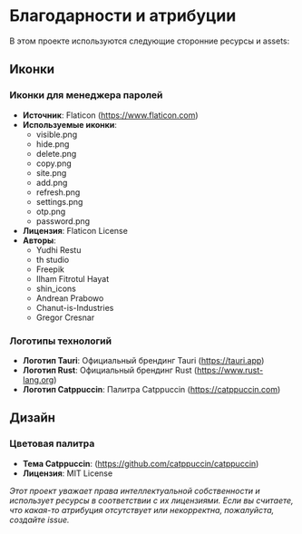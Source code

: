 # Благодарности и атрибуции

В этом проекте используются следующие сторонние ресурсы и assets:

## Иконки

### Иконки для менеджера паролей
- **Источник**: Flaticon (https://www.flaticon.com)
- **Используемые иконки**:
  - visible.png
  - hide.png 
  - delete.png
  - copy.png
  - site.png
  - add.png
  - refresh.png
  - settings.png
  - otp.png
  - password.png
- **Лицензия**: Flaticon License
- **Авторы**:
  - Yudhi Restu
  - th studio
  - Freepik
  - Ilham Fitrotul Hayat
  - shin_icons
  - Andrean Prabowo
  - Chanut-is-Industries
  - Gregor Cresnar
 

### Логотипы технологий
- **Логотип Tauri**: Официальный брендинг Tauri (https://tauri.app)
- **Логотип Rust**: Официальный брендинг Rust (https://www.rust-lang.org)
- **Логотип Catppuccin**: Палитра Catppuccin (https://catppuccin.com)

## Дизайн

### Цветовая палитра
- **Тема Catppuccin**: (https://github.com/catppuccin/catppuccin)
- **Лицензия**: MIT License

*Этот проект уважает права интеллектуальной собственности и использует ресурсы в соответствии с их лицензиями. Если вы считаете, что какая-то атрибуция отсутствует или некорректна, пожалуйста, создайте issue.*